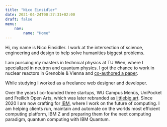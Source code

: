 ```yaml
---
title: "Nico Einsidler"
date: 2021-04-24T00:27:31+02:00
draft: false
menu:
    nav:
        name: "Home"
---
```


Hi, my name is Nico Einsidler. I work at the intersection of science, engineering and design to help solve humanities biggest problems.

I am pursuing my masters in technical physics at TU Wien, where I specialized in neutron and quantum physics. I got the chance to work in nuclear reactors in Grenoble & Vienna and [co-authored a paper](https://journals.aps.org/prresearch/abstract/10.1103/PhysRevResearch.3.023175).

While studying I worked as a freelance web designer and developer.

Over the years I co-founded three startups, WU Campus Menüs, UniPocket and Freilich Open Arts, which was later rebranded as [littlebig.art](https://www.littlebig.art/). Since 2020 I am now crafting for [IBM](https://ibm.at/), where I work on the future of computing. I am helping clients run, maintain and automate on the worlds most efficient computing platform, IBM Z and preparing them for the next computing paradigm, quantum computing with IBM Quantum.
